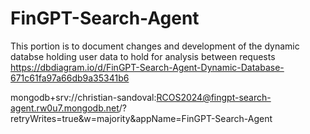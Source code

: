 # FinGPT-Search-Agent

This portion is to document changes and development of the dynamic databse holding user data to hold for analysis between requests
https://dbdiagram.io/d/FinGPT-Search-Agent-Dynamic-Database-671c61fa97a66db9a35341b6

mongodb+srv://christian-sandoval:RCOS2024@fingpt-search-agent.rw0u7.mongodb.net/?retryWrites=true&w=majority&appName=FinGPT-Search-Agent